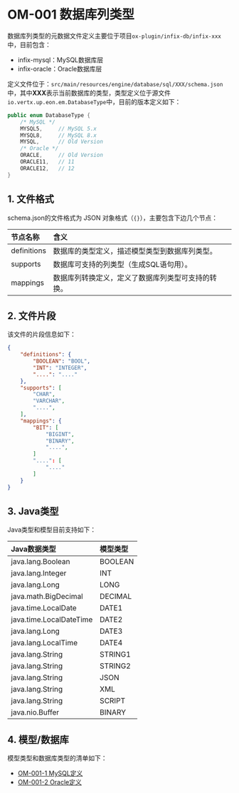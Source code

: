 # OM-001 数据库列类型

数据库列类型的元数据文件定义主要位于项目`ox-plugin/infix-db/infix-xxx`中，目前包含：

* infix-mysql：MySQL数据库层
* infix-oracle：Oracle数据库层

定义文件位于：`src/main/resources/engine/database/sql/XXX/schema.json` 中，其中**XXX**表示当前数据库的类型，类型定义位于源文件`io.vertx.up.eon.em.DatabaseType`中，目前的版本定义如下：

```java
public enum DatabaseType {
    /* MySQL */
    MYSQL5,     // MySQL 5.x
    MYSQL8,     // MySQL 8.x
    MYSQL,      // Old Version
    /* Oracle */
    ORACLE,     // Old Version
    ORACLE11,   // 11
    ORACLE12,   // 12
}
```

## 1. 文件格式

schema.json的文件格式为 JSON 对象格式（`{}`），主要包含下边几个节点：

| 节点名称 | 含义 |
| :--- | :--- |
| definitions | 数据库的类型定义，描述模型类型到数据库列类型。 |
| supports | 数据库可支持的列类型（生成SQL语句用）。 |
| mappings | 数据库列转换定义，定义了数据库列类型可支持的转换。 |

## 2. 文件片段

该文件的片段信息如下：

```json
{
    "definitions": {
        "BOOLEAN": "BOOL",
        "INT": "INTEGER",
        "....": "...."
    },
    "supports": [
        "CHAR",
        "VARCHAR",
        "....",
    ],
    "mappings": {
        "BIT": [
            "BIGINT",
            "BINARY",
            "....",
        ]
        "....": [
            "...."
        ]
    }
}
```

## 3. Java类型

Java类型和模型目前支持如下：

| Java数据类型 | 模型类型 |
| :--- | :--- |
| java.lang.Boolean | BOOLEAN |
| java.lang.Integer | INT |
| java.lang.Long | LONG |
| java.math.BigDecimal | DECIMAL |
| java.time.LocalDate | DATE1 |
| java.time.LocalDateTime | DATE2 |
| java.lang.Long | DATE3 |
| java.lang.LocalTime | DATE4 |
| java.lang.String | STRING1 |
| java.lang.String | STRING2 |
| java.lang.String | JSON |
| java.lang.String | XML |
| java.lang.String | SCRIPT |
| java.nio.Buffer | BINARY |

## 4. 模型/数据库

模型类型和数据库类型的清单如下：

* [OM-001-1 MySQL定义](/origin-x-engine/2.ox-modeling/om-001-shu-ju-ku-lie-lei-xing/om-001-1-mysqlding-yi.html)
* [OM-001-2 Oracle定义](/origin-x-engine/2.ox-modeling/om-001-shu-ju-ku-lie-lei-xing/om-001-2-oracleding-yi.html)



